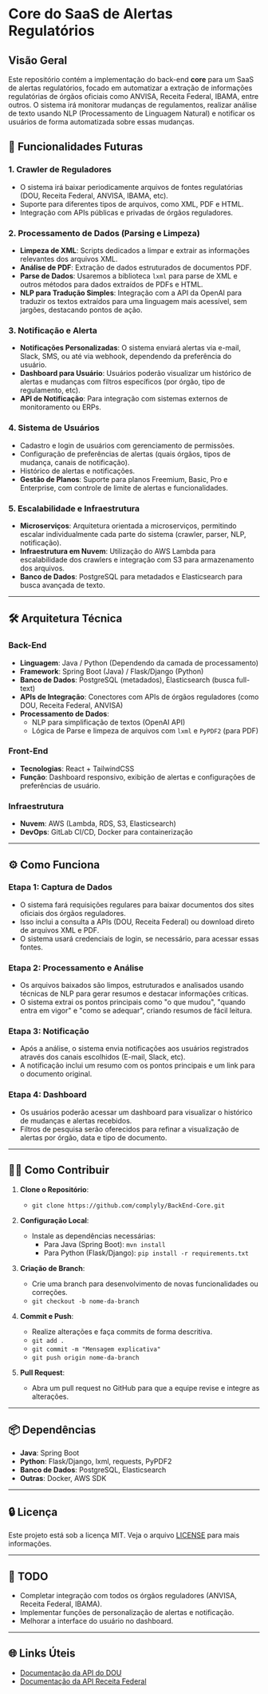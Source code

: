 # Core do SaaS de Alertas Regulatórios

## Visão Geral

Este repositório contém a implementação do back-end **core** para um SaaS de alertas regulatórios, focado em automatizar a extração de informações regulatórias de órgãos oficiais como ANVISA, Receita Federal, IBAMA, entre outros. O sistema irá monitorar mudanças de regulamentos, realizar análise de texto usando NLP (Processamento de Linguagem Natural) e notificar os usuários de forma automatizada sobre essas mudanças.

## 🚀 Funcionalidades Futuras

### 1. **Crawler de Reguladores**
   - O sistema irá baixar periodicamente arquivos de fontes regulatórias (DOU, Receita Federal, ANVISA, IBAMA, etc).
   - Suporte para diferentes tipos de arquivos, como XML, PDF e HTML.
   - Integração com APIs públicas e privadas de órgãos reguladores.

### 2. **Processamento de Dados (Parsing e Limpeza)**
   - **Limpeza de XML**: Scripts dedicados a limpar e extrair as informações relevantes dos arquivos XML.
   - **Análise de PDF**: Extração de dados estruturados de documentos PDF.
   - **Parse de Dados**: Usaremos a biblioteca `lxml` para parse de XML e outros métodos para dados extraídos de PDFs e HTML.
   - **NLP para Tradução Simples**: Integração com a API da OpenAI para traduzir os textos extraídos para uma linguagem mais acessível, sem jargões, destacando pontos de ação.

### 3. **Notificação e Alerta**
   - **Notificações Personalizadas**: O sistema enviará alertas via e-mail, Slack, SMS, ou até via webhook, dependendo da preferência do usuário.
   - **Dashboard para Usuário**: Usuários poderão visualizar um histórico de alertas e mudanças com filtros específicos (por órgão, tipo de regulamento, etc).
   - **API de Notificação**: Para integração com sistemas externos de monitoramento ou ERPs.

### 4. **Sistema de Usuários**
   - Cadastro e login de usuários com gerenciamento de permissões.
   - Configuração de preferências de alertas (quais órgãos, tipos de mudança, canais de notificação).
   - Histórico de alertas e notificações.
   - **Gestão de Planos**: Suporte para planos Freemium, Basic, Pro e Enterprise, com controle de limite de alertas e funcionalidades.

### 5. **Escalabilidade e Infraestrutura**
   - **Microserviços**: Arquitetura orientada a microserviços, permitindo escalar individualmente cada parte do sistema (crawler, parser, NLP, notificação).
   - **Infraestrutura em Nuvem**: Utilização do AWS Lambda para escalabilidade dos crawlers e integração com S3 para armazenamento dos arquivos.
   - **Banco de Dados**: PostgreSQL para metadados e Elasticsearch para busca avançada de texto.

---

## 🛠 Arquitetura Técnica

### **Back-End**
- **Linguagem**: Java / Python (Dependendo da camada de processamento)
- **Framework**: Spring Boot (Java) / Flask/Django (Python)
- **Banco de Dados**: PostgreSQL (metadados), Elasticsearch (busca full-text)
- **APIs de Integração**: Conectores com APIs de órgãos reguladores (como DOU, Receita Federal, ANVISA)
- **Processamento de Dados**:
  - NLP para simplificação de textos (OpenAI API)
  - Lógica de Parse e limpeza de arquivos com `lxml` e `PyPDF2` (para PDF)

### **Front-End**
- **Tecnologias**: React + TailwindCSS
- **Função**: Dashboard responsivo, exibição de alertas e configurações de preferências de usuário.

### **Infraestrutura**
- **Nuvem**: AWS (Lambda, RDS, S3, Elasticsearch)
- **DevOps**: GitLab CI/CD, Docker para containerização

---

## ⚙️ Como Funciona

### Etapa 1: **Captura de Dados**
   - O sistema fará requisições regulares para baixar documentos dos sites oficiais dos órgãos reguladores.
   - Isso inclui a consulta a APIs (DOU, Receita Federal) ou download direto de arquivos XML e PDF.
   - O sistema usará credenciais de login, se necessário, para acessar essas fontes.

### Etapa 2: **Processamento e Análise**
   - Os arquivos baixados são limpos, estruturados e analisados usando técnicas de NLP para gerar resumos e destacar informações críticas.
   - O sistema extrai os pontos principais como "o que mudou", "quando entra em vigor" e "como se adequar", criando resumos de fácil leitura.

### Etapa 3: **Notificação**
   - Após a análise, o sistema envia notificações aos usuários registrados através dos canais escolhidos (E-mail, Slack, etc).
   - A notificação inclui um resumo com os pontos principais e um link para o documento original.

### Etapa 4: **Dashboard**
   - Os usuários poderão acessar um dashboard para visualizar o histórico de mudanças e alertas recebidos.
   - Filtros de pesquisa serão oferecidos para refinar a visualização de alertas por órgão, data e tipo de documento.

---

## 🧑‍💻 Como Contribuir

1. **Clone o Repositório**:
   - `git clone https://github.com/complyly/BackEnd-Core.git`
   
2. **Configuração Local**:
   - Instale as dependências necessárias:
     - Para Java (Spring Boot): `mvn install`
     - Para Python (Flask/Django): `pip install -r requirements.txt`
   
3. **Criação de Branch**:
   - Crie uma branch para desenvolvimento de novas funcionalidades ou correções.
   - `git checkout -b nome-da-branch`
   
4. **Commit e Push**:
   - Realize alterações e faça commits de forma descritiva.
   - `git add .`
   - `git commit -m "Mensagem explicativa"`
   - `git push origin nome-da-branch`
   
5. **Pull Request**:
   - Abra um pull request no GitHub para que a equipe revise e integre as alterações.

---

## 📦 Dependências

- **Java**: Spring Boot
- **Python**: Flask/Django, lxml, requests, PyPDF2
- **Banco de Dados**: PostgreSQL, Elasticsearch
- **Outras**: Docker, AWS SDK

---

## 🔒 Licença

Este projeto está sob a licença MIT. Veja o arquivo [LICENSE](LICENSE) para mais informações.

---

## 📝 TODO

- Completar integração com todos os órgãos reguladores (ANVISA, Receita Federal, IBAMA).
- Implementar funções de personalização de alertas e notificação.
- Melhorar a interface do usuário no dashboard.

---

## 🌐 Links Úteis

- [Documentação da API do DOU](https://www.dou.gov.br)
- [Documentação da API Receita Federal](https://www.receita.fazenda.gov.br)
